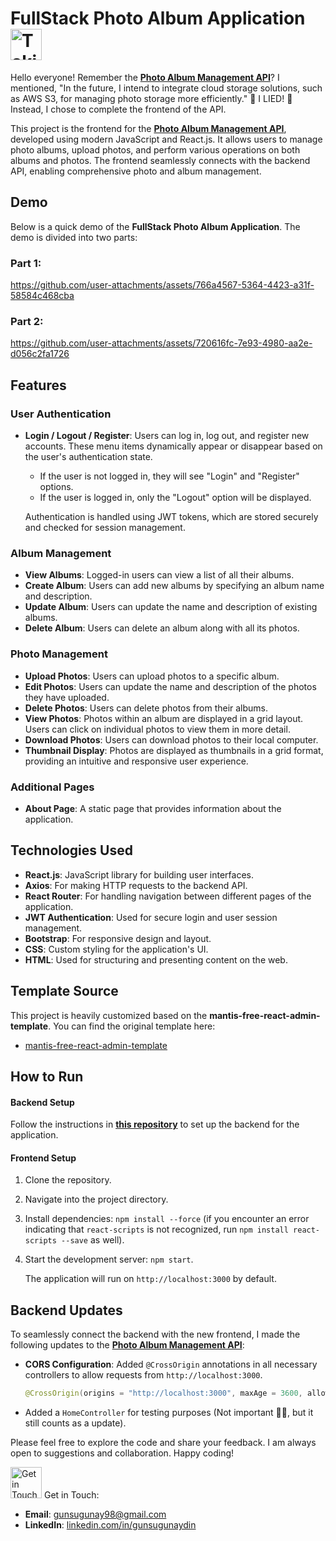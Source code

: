 # FullStack Photo Album Application <img src="https://media.tenor.com/EAmrxInvWaMAAAAj/hamster-cute.gif" alt="Taking Photo Gif" width="50" height="50">

Hello everyone! Remember the [**Photo Album Management API**](https://github.com/gunsugunaydin/Photo-Album-Management-API)? I mentioned, "In the future, I intend to integrate cloud storage solutions, such as AWS S3, for managing photo storage more efficiently." 🌸 I LIED! 🌸 Instead, I chose to complete the frontend of the API.

This project is the frontend for the [**Photo Album Management API**](https://github.com/gunsugunaydin/Photo-Album-Management-API), developed using modern JavaScript and React.js. It allows users to manage photo albums, upload photos, and perform various operations on both albums and photos. The frontend seamlessly connects with the backend API, enabling comprehensive photo and album management.

## Demo

Below is a quick demo of the **FullStack Photo Album Application**. The demo is divided into two parts:

### Part 1:

https://github.com/user-attachments/assets/766a4567-5364-4423-a31f-58584c468cba

### Part 2:

https://github.com/user-attachments/assets/720616fc-7e93-4980-aa2e-d056c2fa1726

## Features

### User Authentication
- **Login / Logout / Register**: Users can log in, log out, and register new accounts. These menu items dynamically appear or disappear based on the user's authentication state.
  - If the user is not logged in, they will see "Login" and "Register" options.
  - If the user is logged in, only the "Logout" option will be displayed.
  
  Authentication is handled using JWT tokens, which are stored securely and checked for session management.

### Album Management
- **View Albums**: Logged-in users can view a list of all their albums.
- **Create Album**: Users can add new albums by specifying an album name and description.
- **Update Album**: Users can update the name and description of existing albums.
- **Delete Album**: Users can delete an album along with all its photos.

### Photo Management
- **Upload Photos**: Users can upload photos to a specific album.
- **Edit Photos**: Users can update the name and description of the photos they have uploaded.
- **Delete Photos**: Users can delete photos from their albums.
- **View Photos**: Photos within an album are displayed in a grid layout. Users can click on individual photos to view them in more detail.
- **Download Photos**: Users can download photos to their local computer.
- **Thumbnail Display**: Photos are displayed as thumbnails in a grid format, providing an intuitive and responsive user experience.

### Additional Pages
- **About Page**: A static page that provides information about the application.

## Technologies Used
- **React.js**: JavaScript library for building user interfaces.
- **Axios**: For making HTTP requests to the backend API.
- **React Router**: For handling navigation between different pages of the application.
- **JWT Authentication**: Used for secure login and user session management.
- **Bootstrap**: For responsive design and layout.
- **CSS**: Custom styling for the application's UI.
- **HTML**: Used for structuring and presenting content on the web.

## Template Source

This project is heavily customized based on the **mantis-free-react-admin-template**. You can find the original template here:

- [mantis-free-react-admin-template](https://github.com/codedthemes/mantis-free-react-admin-template)

## How to Run
#### Backend Setup  
Follow the instructions in [**this repository**](https://github.com/gunsugunaydin/Photo-Album-Management-API) to set up the backend for the application.

#### Frontend Setup  
1. Clone the repository.
2. Navigate into the project directory.
3. Install dependencies: `npm install --force` (if you encounter an error indicating that `react-scripts` is not recognized, run `npm install react-scripts --save` as well).
4. Start the development server: `npm start`.

   The application will run on `http://localhost:3000` by default.

## Backend Updates

To seamlessly connect the backend with the new frontend, I made the following updates to the [**Photo Album Management API**](https://github.com/gunsugunaydin/Photo-Album-Management-API):

- **CORS Configuration**: Added `@CrossOrigin` annotations in all necessary controllers to allow requests from `http://localhost:3000`.

   ```java
   @CrossOrigin(origins = "http://localhost:3000", maxAge = 3600, allowedHeaders = "*")
  
- Added a `HomeController` for testing purposes (Not important 🤷‍♀️, but it still counts as a update).



Please feel free to explore the code and share your feedback. I am always open to suggestions and collaboration. Happy coding!

<img src="https://media.tenor.com/QbsVdi4RPTUAAAAj/cat-cute.gif" alt="Get in Touch Gif" width="50" height="50"> Get in Touch:

- **Email**: [gunsugunay98@gmail.com](mailto:gunsugunay98@gmail.com)
- **LinkedIn**: [linkedin.com/in/gunsugunaydin](https://www.linkedin.com/in/gunsugunaydin/)

